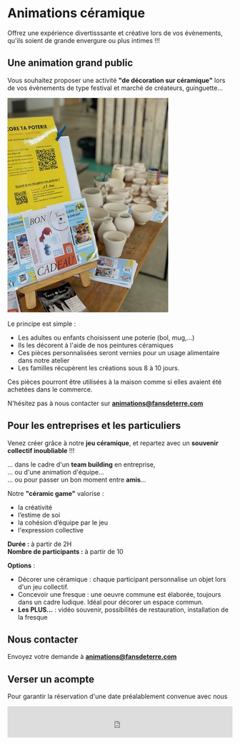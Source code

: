 # Animations céramique  
Offrez une expérience divertisssante et créative lors de vos évènements, qu'ils soient de grande envergure ou plus intimes !!!   

## Une animation grand public     
Vous souhaitez proposer une activité **"de décoration sur céramique"** lors de vos évènements de type festival et marché de créateurs, guinguette...  

<img src="/images/installation-animation-poterie-fansdeterre-ceramique-colombes-paris.jpg" class="image-horiz">   

Le principe est simple :
- Les adultes ou enfants choisissent une poterie (bol, mug,...)    
- Ils les décorent à l'aide de nos peintures céramiques   
- Ces pièces personnalisées seront vernies pour un usage alimentaire dans notre atelier   
- Les familles récupèrent les créations sous 8 à 10 jours.   

Ces pièces pourront être utilisées à la maison comme si elles avaient été achetées dans le commerce.   

N'hésitez pas à nous contacter sur **animations@fansdeterre.com**   

## Pour les entreprises et les particuliers       
Venez créer grâce à notre **jeu céramique**, et repartez avec un **souvenir collectif inoubliable** !!!  

... dans le cadre d'un **team building** en entreprise,   
... ou d'une animation d'équipe...   
... ou pour passer un bon moment entre **amis**...  


Notre **"céramic game"** valorise :  
- la créativité
- l’estime de soi  
- la cohésion d’équipe par le jeu  
- l'expression collective  


**Durée :** à partir de 2H  
**Nombre de participants :** à partir de 10  

**Options** :
- Décorer une céramique : chaque participant personnalise un objet lors d'un jeu collectif.   
- Concevoir une fresque : une oeuvre commune est élaborée, toujours dans un cadre ludique. Idéal pour décorer un espace commun.  
- **Les PLUS...** : vidéo souvenir, possibilités de restauration, installation de la fresque     
 

## Nous contacter   
Envoyez votre demande à **animations@fansdeterre.com**       


## Verser un acompte 
Pour garantir la réservation d'une date préalablement convenue avec nous   
<iframe id="haWidget" allowtransparency="true" src="https://www.helloasso.com/associations/fans-de-terre/evenements/reglement-libre/widget-bouton" style="width: 100%; height: 70px; border: none;"></iframe>  
